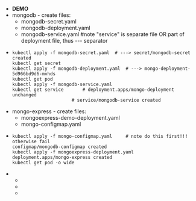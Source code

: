 - **DEMO**
- mongodb - create files:
	- mongodb-secret.yaml
	- mongodb-deployment.yaml
	- mongodb-service.yaml #note "service" is separate file OR part of deployment file, thus --- separator
- ```
  kubectl apply -f mongodb-secret.yaml	# ---> secret/mongodb-secret created
  kubectl get secret		
  kubectl apply -f mongodb-deployment.yaml	# ---> mongo-deployment-5d966bd9d6-mvhds
  kubectl get pod			
  kubectl apply -f mongodb-service.yaml 	
  kubectl get service		# deployment.apps/mongo-deployment unchanged
  						# service/mongodb-service created
  
  ```
- mongo-express - create files:
	- mongoexpress-demo-deployment.yaml
	- mongo-configmap.yaml
- ```
  kubectl apply -f mongo-configmap.yaml		# note do this first!!! otherwise fail
  configmap/mongodb-configmap created
  kubectl apply -f mongoexpress-deployment.yaml
  deployment.apps/mongo-express created
  kubectl get pod -o wide
  ```
-
	-
	-
	-